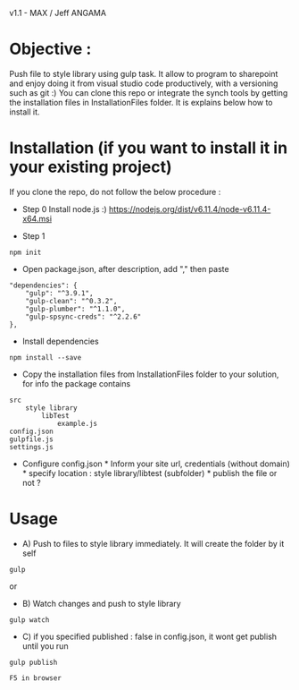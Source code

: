 v1.1  - MAX / Jeff ANGAMA

# Objective : 
Push file to style library using gulp task. It allow to program to sharepoint and enjoy doing it from visual studio code productively, with a versioning such as git :)
You can clone this repo or integrate the synch tools by getting the installation files in InstallationFiles folder. It is explains below how to install it.

# Installation (if you want to install it in your existing project)

If you clone the repo, do not follow the below procedure :

* Step 0
Install node.js :)
https://nodejs.org/dist/v6.11.4/node-v6.11.4-x64.msi

* Step 1
```
npm init
```
* Open package.json, after description, add "," then paste
```
"dependencies": {
    "gulp": "^3.9.1",
    "gulp-clean": "^0.3.2",
    "gulp-plumber": "^1.1.0",
    "gulp-spsync-creds": "^2.2.6"
},
```

* Install dependencies
```
npm install --save
```
* Copy the installation files from InstallationFiles folder to your solution, for info the package contains

```   
src
    style library
        libTest
            example.js
config.json
gulpfile.js 
settings.js
```

* Configure config.json
        * Inform your site url, credentials (without domain)
        * specify location : style library/libtest (subfolder)
        * publish the file or not ?

# Usage

* A) Push to files to style library immediately. It will create the folder by it self
```
gulp 
```

or 

* B) Watch changes and push to style library
```
gulp watch
```

* C) if you specified published : false in config.json, it wont get publish until you run
```
gulp publish
```
    
    F5 in browser
